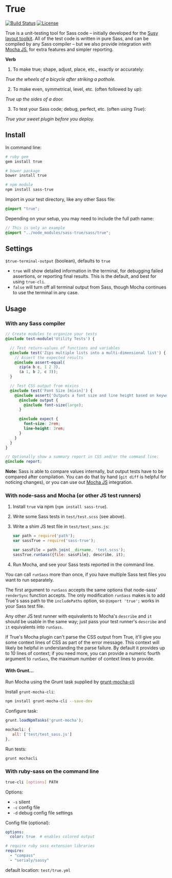 # True

[![Build Status](https://api.travis-ci.org/oddbird/true.svg)](https://travis-ci.org/oddbird/true)
[![License](https://img.shields.io/badge/License-BSD%203--Clause-blue.svg)](https://opensource.org/licenses/BSD-3-Clause)

True is a unit-testing tool
for Sass code –
initially developed for the
[Susy layout toolkit](http://susy.oddbird.net).
All of the test code is written in pure Sass,
and can be compiled by any Sass compiler –
but we also provide integration with
[Mocha JS](https://mochajs.org/),
for extra features and simpler reporting.

**Verb**

1. To make true; shape, adjust, place, etc., exactly or accurately:

  *True the wheels of a bicycle after striking a pothole.*

2. To make even, symmetrical, level, etc. (often followed by *up*):

  *True up the sides of a door.*

3. To test your Sass code; debug, perfect, etc. (often using *True*):

  *True your sweet plugin before you deploy.*


## Install

In command line:

```bash
# ruby gem
gem install true

# bower package
bower install true

# npm module
npm install sass-true
```

Import in your test directory,
like any other Sass file:

```scss
@import "true";
```

Depending on your setup,
you may need to include the full path name:

```scss
// This is only an example
@import "../node_modules/sass-true/sass/true";
```


## Settings

`$true-terminal-output` (boolean),
defaults to `true`

- `true` will show detailed information in the terminal,
  for debugging failed assertions, or reporting final results.
  This is the default, and best for using `true-cli`.
- `false` will turn off all terminal output from Sass,
  though Mocha continues to use the terminal in any case.


## Usage


### With any Sass compiler

```scss
// Create modules to organize your tests
@include test-module('Utility Tests') {

  // Test return-values of functions and variables
  @include test('Zips multiple lists into a multi-dimensional list') {
    // Assert the expected results
    @include assert-equal(
      zip(a b c, 1 2 3),
      (a 1, b 2, c 3));
  }

  // Test CSS output from mixins
  @include test('Font Size [mixin]') {
    @include assert('Outputs a font size and line height based on keyword') {
      @include output {
        @include font-size(large);
      }

      @include expect {
        font-size: 2rem;
        line-height: 3rem;
      }
    }
  }
}

// Optionally show a summary report in CSS and/or the command line:
@include report;
```

**Note:**
Sass is able to compare values internally,
but output tests have to be compared after compilation.
You can do that by hand
(`git diff` is helpful for noticing changes),
or you can use out [Mocha JS](https://mochajs.org/) integration.


### With node-sass and Mocha (or other JS test runners)

1. Install `true` via npm (`npm install sass-true`).

2. Write some Sass tests in `test/test.scss` (see above).

3. Write a shim JS test file in `test/test_sass.js`:

   ```javascript
   var path = require('path');
   var sassTrue = require('sass-true');

   var sassFile = path.join(__dirname, 'test.scss');
   sassTrue.runSass({file: sassFile}, describe, it);
   ```

4. Run Mocha, and see your Sass tests reported in the command line.

You can call `runSass` more than once, if you have multiple Sass test files you
want to run separately.

The first argument to `runSass` accepts the same options that node-sass'
`renderSync` function accepts. The only modification `runSass` makes is to add
True's sass path to the `includePaths` option, so `@import 'true';` works in
your Sass test file.

Any other JS test runner with equivalents to Mocha's `describe` and `it` should
be usable in the same way; just pass your test runner's `describe` and `it`
equivalents into `runSass`.

If True's Mocha plugin can't parse the CSS output from True, it'll give you
some context lines of CSS as part of the error message. This context will
likely be helpful in understanding the parse failure. By default it provides up
to 10 lines of context; if you need more, you can provide a numeric fourth
argument to `runSass`, the maximum number of context lines to provide.


#### With Grunt...

Run Mocha using the Grunt task supplied by
[grunt-mocha-cli](https://github.com/Rowno/grunt-mocha-cli)

Install `grunt-mocha-cli`:

```bash
npm install grunt-mocha-cli --save-dev
```

Configure task:

```javascript
grunt.loadNpmTasks('grunt-mocha');

mochacli: {
   all: ['test/test_sass.js']
},
```

Run tests:

```bash
grunt mochacli
```


### With ruby-sass on the command line

```bash
true-cli [options] PATH
```

Options:

 * `-s` silent
 * `-c` config file
 * `-d` debug config file settings

Config file (optional):

```yaml
options:
  color: true  # enables colored output

# require ruby sass extension libraries
require:
  - "compass"
  - "serialy/sassy"
```

default location: `test/true.yml`

